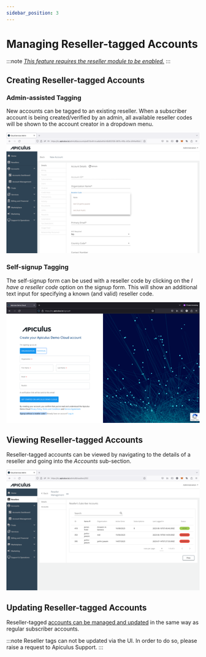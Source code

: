 ```yaml
---
sidebar_position: 3
---
```

# Managing Reseller-tagged Accounts
:::note
[_This feature requires the reseller module to be enabled._](https://docs.apiculus.com/hc/en-in/articles/12992373471645)
:::

## Creating Reseller-tagged Accounts

### Admin-assisted Tagging

New accounts can be tagged to an existing reseller. When a subscriber account is being created/verified by an admin, all available reseller codes will be shown to the account creator in a dropdown menu.

 ![Managing Reseller-tagged Accounts](img/Reseller-taggedAc1.png)

### Self-signup Tagging

The self-signup form can be used with a reseller code by clicking on the _I have a reseller code_ option on the signup form. This will show an additional text input for specifying a known (and valid) reseller code.

 ![Managing Reseller-tagged Accounts](img/Reseller-taggedAc2.png)

## Viewing Reseller-tagged Accounts

Reseller-tagged accounts can be viewed by navigating to the details of a reseller and going into the _Accounts_ sub-section.

 ![Managing Reseller-tagged Accounts](img/Reseller-taggedAc3.png)

## Updating Reseller-tagged Accounts

Reseller-tagged [accounts can be managed and updated](https://docs.apiculus.com/hc/en-in/articles/12874800118941) in the same way as regular subscriber accounts.

:::note
Reseller tags can not be updated via the UI. In order to do so, please raise a request to Apiculus Support.
:::